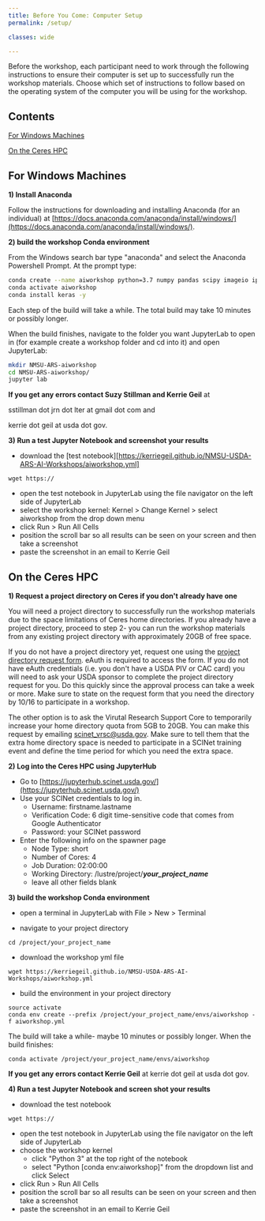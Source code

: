 ```yaml
---
title: Before You Come: Computer Setup 
permalink: /setup/

classes: wide

---
```



Before the workshop, each participant need to work through the following instructions to ensure their computer is set up to successfully run the workshop materials. Choose which set of instructions to follow based on the operating system of the computer you will be using for the workshop.

## Contents 

[For Windows Machines](#for-windows-machines)

[On the Ceres HPC](#on-the-ceres-hpc)


## For Windows Machines

**1) Install Anaconda**

  Follow the instructions for downloading and installing Anaconda (for an individual) at [https://docs.anaconda.com/anaconda/install/windows/](https://docs.anaconda.com/anaconda/install/windows/).
    
**2) build the workshop Conda environment**

  From the Windows search bar type "anaconda" and select the Anaconda Powershell Prompt. At the prompt type:
  
  ```bash
  conda create --name aiworkshop python=3.7 numpy pandas scipy imageio ipykernel scikit-learn scikit-image matplotlib nodejs jupyterlab -y
  conda activate aiworkshop
  conda install keras -y
  ```
    
  Each step of the build will take a while. The total build may take 10 minutes or possibly longer. 
    
  When the build finishes, navigate to the folder you want JupyterLab to open in (for example create a workshop folder and cd into it) and open JupyterLab:
  
  ```bash
  mkdir NMSU-ARS-aiworkshop
  cd NMSU-ARS-aiworkshop/
  jupyter lab
  ```
  
  **If you get any errors contact Suzy Stillman and Kerrie Geil** at 
  
  sstillman dot jrn dot lter at gmail dot com and
   
  kerrie dot geil at usda dot gov.
        
**3) Run a test Jupyter Notebook and screenshot your results**

  - download the [test notebook][https://kerriegeil.github.io/NMSU-USDA-ARS-AI-Workshops/aiworkshop.yml]
  ```
  wget https://
  ```
   - open the test notebook in JupyterLab using the file navigator on the left side of JupyterLab
   - select the workshop kernel: Kernel > Change Kernel > select aiworkshop from the drop down menu 
   - click Run > Run All Cells
   - position the scroll bar so all results can be seen on your screen and then take a screenshot
   - paste the screenshot in an email to Kerrie Geil
    



## On the Ceres HPC

**1) Request a project directory on Ceres if you don't already have one**

  You will need a project directory to successfully run the workshop materials due to the space limitations of Ceres home directories. If you already have a project directory, proceed to step 2- you can run the workshop materials from any existing project directory with approximately 20GB of free space.
  
  If you do not have a project directory yet, request one using the [project directory request form](https://scinet.usda.gov/support/request-storage). eAuth is required to access the form. If you do not have eAuth credentials (i.e. you don't have a USDA PIV or CAC card) you will need to ask your USDA sponsor to complete the project directory request for you. Do this quickly since the approval process can take a week or more. Make sure to state on the request form that you need the directory by 10/16 to participate in a workshop.
  
  The other option is to ask the Virutal Research Support Core to temporarily increase your home directory quota from 5GB to 20GB. You can make this request by emailing scinet_vrsc@usda.gov. Make sure to tell them that the extra home directory space is needed to participate in a SCINet training event and define the time period for which you need the extra space.

**2) Log into the Ceres HPC using JupyterHub**
  - Go to [https://jupyterhub.scinet.usda.gov/](https://jupyterhub.scinet.usda.gov/)
  - Use your SCINet credentials to log in.
    - Username: firstname.lastname 
    - Verification Code: 6 digit time-sensitive code that comes from Google Authenticator
    - Password: your SCINet password
  - Enter the following info on the spawner page
    - Node Type: short
    - Number of Cores: 4
    - Job Duration: 02:00:00
    - Working Directory: /lustre/project/***your_project_name***
    - leave all other fields blank

**3) build the workshop Conda environment**
  - open a terminal in JupyterLab with File > New > Terminal
  
  - navigate to your project directory
  ```
  cd /project/your_project_name
  ```
  
  - download the workshop yml file
  ```
  wget https://kerriegeil.github.io/NMSU-USDA-ARS-AI-Workshops/aiworkshop.yml
  ```
  
  - build the environment in your project directory
  ```
  source activate
  conda env create --prefix /project/your_project_name/envs/aiworkshop -f aiworkshop.yml
  ```
  
  The build will take a while- maybe 10 minutes or possibly longer. When the build finishes:
  ```
  conda activate /project/your_project_name/envs/aiworkshop
  ```
  
  **If you get any errors contact Kerrie Geil** at kerrie dot geil at usda dot gov.
  
**4) Run a test Jupyter Notebook and screen shot your results**
  - download the test notebook
  ```
  wget https://
  ```
  - open the test notebook in JupyterLab using the file navigator on the left side of JupyterLab
  - choose the workshop kernel 
    - click "Python 3" at the top right of the notebook
    - select "Python [conda env:aiworkshop]" from the dropdown list and click Select
  - click Run > Run All Cells
  - position the scroll bar so all results can be seen on your screen and then take a screenshot
  - paste the screenshot in an email to Kerrie Geil

